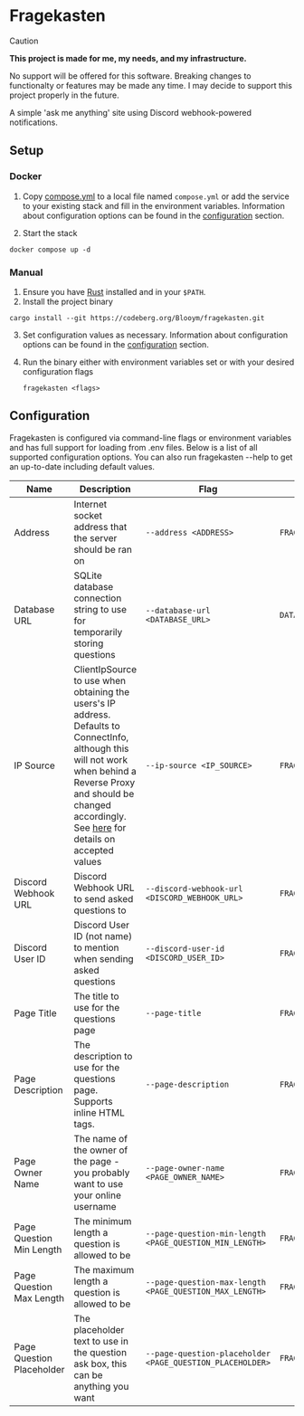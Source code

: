 # Fragekasten

> [!CAUTION]  
> **This project is made for me, my needs, and my infrastructure.**
>
> No support will be offered for this software. Breaking changes to functionalty or features may be made any time. I may decide to support this project properly in the future.

A simple 'ask me anything' site using Discord webhook-powered notifications.

## Setup

### Docker

1. Copy [compose.yml](./compose.yml) to a local file named `compose.yml` or add the
   service to your existing stack and fill in the environment variables.
   Information about configuration options can be found in the
   [configuration](#configuration) section.

2. Start the stack

```
docker compose up -d
```

### Manual

1. Ensure you have [Rust](https://www.rust-lang.org/tools/install) installed and
   in your `$PATH`.
2. Install the project binary

```
cargo install --git https://codeberg.org/Blooym/fragekasten.git
```

3. Set configuration values as necessary.
   Information about configuration options can be found in the
   [configuration](#configuration) section.

4.  Run the binary either with environment variables set or with your desired configuration flags
    ```
    fragekasten <flags>
    ```

## Configuration

Fragekasten is configured via command-line flags or environment variables and has full support for loading from .env files. Below is a list of all supported configuration options. You can also run fragekasten --help to get an up-to-date including default values.

| Name                      | Description                                                                                                                                                                                                                                                                                                                                                      | Flag                                                      | Env                                     | Default                                                |
| ------------------------- | ---------------------------------------------------------------------------------------------------------------------------------------------------------------------------------------------------------------------------------------------------------------------------------------------------------------------------------------------------------------- | --------------------------------------------------------- | --------------------------------------- | ------------------------------------------------------ |
| Address                   | Internet socket address that the server should be ran on                                                                                                                                                                                                                                                                                                         | `--address <ADDRESS>`                                     | `FRAGEKASTEN_ADDRESS`                   | `127.0.0.1:6251`                                       |
| Database URL              | SQLite database connection string to use for temporarily storing questions                                                                                                                                                                                                                                                                                       | `--database-url <DATABASE_URL>`                           | `DATABASE_URL`                          | `sqlite://logs.db?mode=rwc`                            |
| IP Source                 | ClientIpSource to use when obtaining the users's IP address. Defaults to ConnectInfo, although this will not work when behind a Reverse Proxy and should be changed accordingly. See [here](https://github.com/imbolc/axum-client-ip/blob/6d970edce4f7f0d1782e328fe688e021c42f1f3e/README.md#configurable-vs-specific-extractors) for details on accepted values | `--ip-source <IP_SOURCE>`                                 | `FRAGEKASTEN_IP_SOURCE`                 | `ConnectInfo`                                          |
| Discord Webhook URL       | Discord Webhook URL to send asked questions to                                                                                                                                                                                                                                                                                                                   | `--discord-webhook-url <DISCORD_WEBHOOK_URL>`             | `FRAGEKASTEN_DISCORD_WEBHOOK_URL`       | -                                                      |
| Discord User ID           | Discord User ID (not name) to mention when sending asked questions                                                                                                                                                                                                                                                                                               | `--discord-user-id <DISCORD_USER_ID>`                     | `FRAGEKASTEN_DISCORD_USERID`            | -                                                      |
| Page Title                | The title to use for the questions page                                                                                                                                                                                                                                                                                                                          | `--page-title`                                            | `FRAGEKASTEN_PAGE_TITLE`                | -                                                      |
| Page Description          | The description to use for the questions page. Supports inline HTML tags.                                                                                                                                                                                                                                                                                        | `--page-description`                                      | `FRAGEKASTEN_PAGE_DESCRIPTION`          | -                                                      |
| Page Owner Name           | The name of the owner of the page - you probably want to use your online username                                                                                                                                                                                                                                                                                | `--page-owner-name <PAGE_OWNER_NAME>`                     | `FRAGEKASTEN_PAGE_OWNER_NAME`           | -                                                      |
| Page Question Min Length  | The minimum length a question is allowed to be                                                                                                                                                                                                                                                                                                                   | `--page-question-min-length <PAGE_QUESTION_MIN_LENGTH>`   | `FRAGEKASTEN_PAGE_QUESTION_MIN_LENGTH`  | `15`                                                   |
| Page Question Max Length  | The maximum length a question is allowed to be                                                                                                                                                                                                                                                                                                                   | `--page-question-max-length <PAGE_QUESTION_MAX_LENGTH>`   | `FRAGEKASTEN_PAGE_QUESTION_MAX_LENGTH`  | `300`                                                  |
| Page Question Placeholder | The placeholder text to use in the question ask box, this can be anything you want                                                                                                                                                                                                                                                                               | `--page-question-placeholder <PAGE_QUESTION_PLACEHOLDER>` | `FRAGEKASTEN_PAGE_QUESTION_PLACEHOLDER` | `"Would you like to hold hands in the rain together?"` |